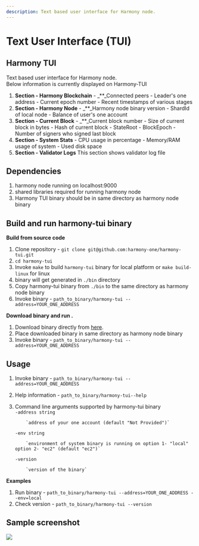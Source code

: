 ```yaml
---
description: Text based user interface for Harmony node.
---
```


# Text User Interface \(TUI\)

## Harmony TUI

Text based user interface for Harmony node.  
Below information is currently displayed on Harmony-TUI

1. **Section - Harmony Blockchain** - _\*\*_Connected peers - Leader's one address - Current epoch number - Recent timestamps of various stages
2. **Section - Harmony Node** - _\*\*_Harmony node binary version - ShardId of local node - Balance of user's one account
3. **Section - Current Block** - _\*\*_Current block number - Size of current block in bytes - Hash of current block - StateRoot - BlockEpoch - Number of signers who signed last block
4. **Section - System Stats** - CPU usage in percentage - Memory/RAM usage of system - Used disk space
5. **Section - Validator Logs** This section shows validator log file

## Dependencies

1. harmony node running on localhost:9000
2. shared libraries required for running harmony node
3. Harmony TUI binary should be in same directory as harmony node binary

## Build and run harmony-tui binary

**Build from source code**

1. Clone repository - `git clone git@github.com:harmony-one/harmony-tui.git`
2. `cd harmony-tui`
3. Invoke `make` to build `harmony-tui` binary for local platform or `make build-linux` for linux
4. binary will get generated in `./bin` directory
5. Copy harmony-tui binary from `./bin` to the same directory as harmony node binary
6. Invoke binary - `path_to_binary/harmony-tui --address=YOUR_ONE_ADDRESS`

**Download binary and run .**

1. Download binary directly from [here](http://harmony.one/tui).
2. Place downloaded binary in same directory as harmony node binary
3. Invoke binary - `path_to_binary/harmony-tui --address=YOUR_ONE_ADDRESS`

## Usage

1. Invoke binary - `path_to_binary/harmony-tui --address=YOUR_ONE_ADDRESS`
2. Help information - `path_to_binary/harmony-tui--help`
3. Command line arguments supported by harmony-tui binary  
   `-address string`

   ```text
       `address of your one account (default "Not Provided")`
   ```

   `-env string`

   ```text
       `environment of system binary is running on option 1- "local" option 2- "ec2" (default "ec2")`
   ```

   `-version`

   ```text
       `version of the binary`
   ```

**Examples**

1. Run binary - `path_to_binary/harmony-tui --address=YOUR_ONE_ADDRESS --env=local`
2. Check version - `path_to_binary/harmony-tui --version`

## Sample screenshot​[​](https://raw.githubusercontent.com/harmony-one/harmony-tui/master/doc/images/tui-sample.gif?token=AEY7S2JV6DIWLODPOXCKMN25VED6W) <a id="sample-screenshot"></a>

![](https://raw.githubusercontent.com/harmony-one/harmony-tui/master/doc/images/tui-sample.gif?token=AEY7S2JV6DIWLODPOXCKMN25VED6W)

